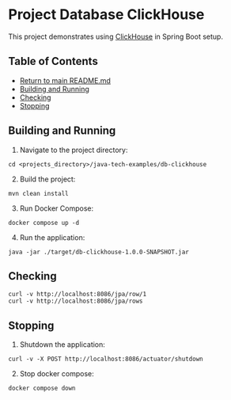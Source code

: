 # Project Database ClickHouse

This project demonstrates using [ClickHouse](https://db-engines.com/en/system/ClickHouse) in Spring Boot setup.

## Table of Contents

* [Return to main README.md](../README.md#project-java-tech-examples)
* [Building and Running](#building-and-running)
* [Checking](#checking)
* [Stopping](#stopping)

## Building and Running

1. Navigate to the project directory:

```
cd <projects_directory>/java-tech-examples/db-clickhouse
```

2. Build the project:

```
mvn clean install
```

3. Run Docker Compose:

```
docker compose up -d
```

4. Run the application:

```
java -jar ./target/db-clickhouse-1.0.0-SNAPSHOT.jar
```

## Checking

```
curl -v http://localhost:8086/jpa/row/1
curl -v http://localhost:8086/jpa/rows
```

## Stopping

1. Shutdown the application:

```
curl -v -X POST http://localhost:8086/actuator/shutdown
```

2. Stop docker compose:

```
docker compose down
```